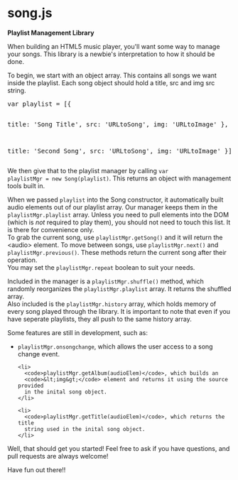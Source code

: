 # song.js
<strong>Playlist Management Library</strong>

<p>
  When building an HTML5 music player, you'll want some way to manage
  your songs.
  This library is a newbie's interpretation to how it should be done.
</p>

<p>
  To begin, we start with an object array. This contains all songs we want
  inside the playlist. Each song object should hold a title, src and img src
  string.
  <pre>var playlist = [{

  title: 'Song Title',
  src: 'URLtoSong',
  img: 'URLtoImage'
}, {

  title: 'Second Song',
  src: 'URLtoSong',
  img: 'URLtoImage'
}];</pre>
  We then give that to the playlist manager by calling
  <code>var playlistMgr = new Song(playlist)</code>. This returns an object
  with management tools built in.
</p>

<p>
  When we passed <code>playlist</code> into the Song constructor, it
  automatically built audio elements out of our playlist array. Our manager
  keeps them in the <code>playlistMgr.playlist</code> array. Unless you need
  to pull elements into the DOM (which is <i>not</i> required to play them),
  you should not need to touch this list. It is there for convenience only.<br>
  To grab the current song, use <code>playlistMgr.getSong()</code> and it will
  return the &lt;audio&gt; element. To move between songs, use
  <code>playlistMgr.next()</code> and <code>playlistMgr.previous()</code>.
  These methods return the current song after their operation.<br>
  You may set the <code>playlistMgr.repeat</code> boolean to suit your needs.
</p>

<p>
  Included in the manager is a <code>playlistMgr.shuffle()</code> method,
  which randomly reorganizes the <code>playlistMgr.playlist</code> array.
  It returns the shuffled array.<br>
  Also included is the <code>playlistMgr.history</code> array, which holds
  memory of every song played through the library. It is important to note
  that even if you have seperate playlists, they all push to the same history
  array.
</p>

<p>
  Some features are still in development, such as:
  <ul>
    <li>
      <code>playlistMgr.onsongchange</code>, which allows the user access to a
      song change event.
    </li>
    
    <li>
      <code>playlistMgr.getAlbum(audioElem)</code>, which builds an 
      <code>&lt;img&gt;</code> element and returns it using the source provided
      in the inital song object.
    </li>
    
    <li>
      <code>playlistMgr.getTitle(audioElem)</code>, which returns the title
      string used in the inital song object.
    </li>
  </ul>
</p>

<p>
  Well, that should get you started! Feel free to ask if you have questions,
  and pull requests are always welcome!
</p>
<p>Have fun out there!!</p>